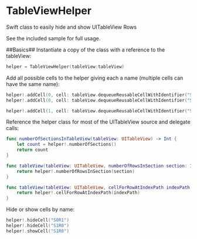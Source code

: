 # TableViewHelper
Swift class to easily hide and show UITableView Rows

See the included sample for full usage.



##Basics##
Instantiate a copy of the class with a reference to the tableView:
```swift
helper = TableViewHelper(tableView:tableView)
```

Add all possible cells to the helper giving each a name (multiple cells can have the same name):
```swift
helper!.addCell(0, cell: tableView.dequeueReusableCellWithIdentifier("S0R0")! as UITableViewCell, name: "S0R0")
helper!.addCell(0, cell: tableView.dequeueReusableCellWithIdentifier("S0R1")! as UITableViewCell, name: "S0R1")

helper!.addCell(1, cell: tableView.dequeueReusableCellWithIdentifier("S1R0")! as UITableViewCell, name: "S1R0")
```

Reference the helper class for most of the UITableView source and delegate calls:
```swift
func numberOfSectionsInTableView(tableView: UITableView) -> Int {
    let count = helper!.numberOfSections()
    return count
}

func tableView(tableView: UITableView, numberOfRowsInSection section: Int) -> Int {
    return helper!.numberOfRowsInSection(section)
}

func tableView(tableView: UITableView, cellForRowAtIndexPath indexPath: NSIndexPath) -> UITableViewCell {
    return helper!.cellForRowAtIndexPath(indexPath)
}
```

Hide or show cells by name:
```swift
helper!.hideCell("S0R1")
helper!.hideCell("S1R0")
helper!.showCell("S1R0")
```
